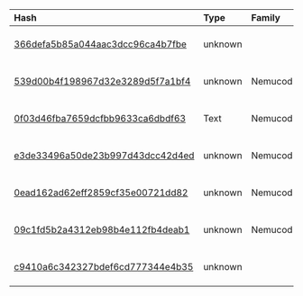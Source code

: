 |Hash|Type|Family|Frist_Seen|Name|
|:--|:--|:--|:--|:--|
|[366defa5b85a044aac3dcc96ca4b7fbe](https://www.virustotal.com/gui/file/366defa5b85a044aac3dcc96ca4b7fbe)|unknown||2019-02-11 20:23:39|1910f5ddb0fc0438a3e2a553c97559557898e6310bf7e37b13cf3013fd66ea75.vbs.bin|
|[539d00b4f198967d32e3289d5f7a1bf4](https://www.virustotal.com/gui/file/539d00b4f198967d32e3289d5f7a1bf4)|unknown|Nemucod|2018-11-06 07:59:21|%APPDATA%\roaming\microsoft\protect\update.vbs|
|[0f03d46fba7659dcfbb9633ca6dbdf63](https://www.virustotal.com/gui/file/0f03d46fba7659dcfbb9633ca6dbdf63)|Text|Nemucod|2018-09-02 11:08:21|%APPDATA%\roaming\word|
|[e3de33496a50de23b997d43dcc42d4ed](https://www.virustotal.com/gui/file/e3de33496a50de23b997d43dcc42d4ed)|unknown|Nemucod|2018-08-25 07:46:28|=?UTF-8?B?2KrZgtiv2YrYsSDZhdmI2YLZgS3Yrtin2LUg2KjYp9mE2KXYrtmI2KkudmJz?=|
|[0ead162ad62eff2859cf35e00721dd82](https://www.virustotal.com/gui/file/0ead162ad62eff2859cf35e00721dd82)|unknown|Nemucod|2018-08-25 07:45:39|=?UTF-8?B?2KrZgtiv2YrYsSDZhdmI2YLZgS3Yrtin2LUg2KjYp9mE2KXYrtmI2KkuZG9jLnZicw==?=|
|[09c1fd5b2a4312eb98b4e112fb4deab1](https://www.virustotal.com/gui/file/09c1fd5b2a4312eb98b4e112fb4deab1)|unknown|Nemucod|2018-08-05 15:32:38|myvtfile.exe|
|[c9410a6c342327bdef6cd777344e4b35](https://www.virustotal.com/gui/file/c9410a6c342327bdef6cd777344e4b35)|unknown||2018-07-30 09:46:31|تقدير موقف-خاص بالإخوة.doc.vbs|
